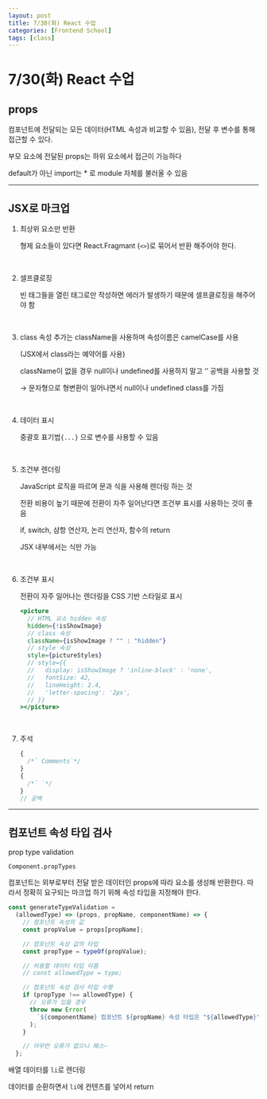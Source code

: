 ```yaml
---
layout: post
title: 7/30(화) React 수업
categories: [Frontend School]
tags: [class]
---
```


# 7/30(화) React 수업

## props

컴포넌트에 전달되는 모든 데이터(HTML 속성과 비교할 수 있음), 전달 후 변수를 통해 접근할 수 있다.

부모 요소에 전달된 props는 하위 요소에서 접근이 가능하다

default가 아닌 import는 \* 로 module 자체를 불러올 수 있음

---

## JSX로 마크업

1.  최상위 요소만 반환

    형제 요소들이 있다면 React.Fragmant (`<>`)로 묶어서 반환 해주어야 한다.

    <br />

2.  셀프클로징

    빈 태그들을 열린 태그로만 작성하면 에러가 발생하기 때문에 셀프클로징을 해주어야 함

    <br />

3.  class 속성 추가는 className을 사용하며 속성이름은 camelCase를 사용

    (JSX에서 class라는 예약어를 사용)

    className이 없을 경우 null이나 undefined를 사용하지 말고 ‘’ 공백을 사용할 것

    → 문자형으로 형변환이 일어나면서 null이나 undefined class를 가짐

    <br />

4.  데이터 표시

    중괄호 표기법`{...}` 으로 변수를 사용할 수 있음

    <br />

5.  조건부 렌더링

    JavaScript 로직을 따르며 문과 식을 사용해 렌더링 하는 것

    전환 비용이 높기 때문에 전환이 자주 일어난다면 조건부 표시를 사용하는 것이 좋음

    if, switch, 삼항 연산자, 논리 연산자, 함수의 return

    JSX 내부에서는 식만 가능

    <br />

6.  조건부 표시

    전환이 자주 일어나는 렌더링을 CSS 기반 스타일로 표시

    ```jsx
    <picture
      // HTML 요소 hidden 속성
      hidden={!isShowImage}
      // class 속성
      className={isShowImage ? "" : "hidden"}
      // style 속성
      style={pictureStyles}
      // style={{
      //   display: isShowImage ? 'inline-block' : 'none',
      //   fontSize: 42,
      //   lineHeight: 2.4,
      //   'letter-spacing': '2px',
      // }}
    ></picture>
    ```

    <br />

7.  주석

    ```jsx
    {
      /*` Comments`*/
    }
    {
      /*` `*/
    }
    // 공백
    ```

---

## 컴포넌트 속성 타입 검사

prop type validation

`Component.propTypes`

컴포넌트는 외부로부터 전달 받은 데이터인 props에 따라 요소를 생성해 반환한다. 따라서 정확히 요구되는 마크업 하기 위해 속성 타입을 지정해야 한다.

```jsx
const generateTypeValidation =
  (allowedType) => (props, propName, componentName) => {
    // 컴포넌트 속성의 값
    const propValue = props[propName];

    // 컴포넌트 속성 값의 타입
    const propType = typeOf(propValue);

    // 허용할 데이터 타입 이름
    // const allowedType = type;

    // 컴포넌트 속성 검사 타입 수행
    if (propType !== allowedType) {
      // 오류가 있을 경우
      throw new Error(
        `${componentName} 컴포넌트 ${propName} 속성 타입은 "${allowedType}" 타입이 요구되나, 실제 전달된 타입은 "${propType}"입니다.`
      );
    }

    // 아무런 오류가 없으니 패스~
  };
```

배열 데이터를 `li`로 렌더링

데이터를 순환하면서 `li`에 컨텐츠를 넣어서 return
